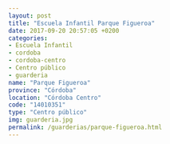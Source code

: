 ```yaml
---
layout: post
title: "Escuela Infantil Parque Figueroa"
date: 2017-09-20 20:57:05 +0200
categories:
- Escuela Infantil
- cordoba
- cordoba-centro
- Centro público
- guarderia
name: "Parque Figueroa"
province: "Córdoba"
location: "Córdoba Centro"
code: "14010351"
type: "Centro público"
img: guarderia.jpg
permalink: /guarderias/parque-figueroa.html
---
```

